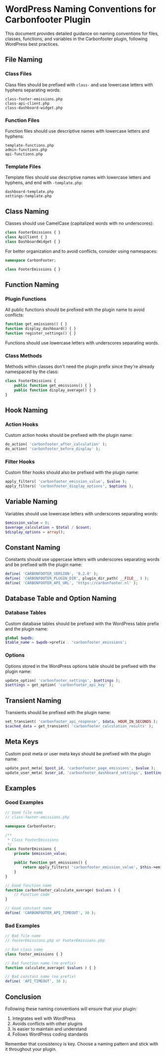 # WordPress Naming Conventions for Carbonfooter Plugin

This document provides detailed guidance on naming conventions for files, classes, functions, and variables in the Carbonfooter plugin, following WordPress best practices.

## File Naming

### Class Files

Class files should be prefixed with `class-` and use lowercase letters with hyphens separating words:

```
class-footer-emissions.php
class-api-client.php
class-dashboard-widget.php
```

### Function Files

Function files should use descriptive names with lowercase letters and hyphens:

```
template-functions.php
admin-functions.php
api-functions.php
```

### Template Files

Template files should use descriptive names with lowercase letters and hyphens, and end with `-template.php`:

```
dashboard-template.php
settings-template.php
```

## Class Naming

Classes should use CamelCase (capitalized words with no underscores):

```php
class FooterEmissions { }
class ApiClient { }
class DashboardWidget { }
```

For better organization and to avoid conflicts, consider using namespaces:

```php
namespace CarbonFooter;

class FooterEmissions { }
```

## Function Naming

### Plugin Functions

All public functions should be prefixed with the plugin name to avoid conflicts:

```php
function get_emissions() { }
function display_dashboard() { }
function register_settings() { }
```

Functions should use lowercase letters with underscores separating words.

### Class Methods

Methods within classes don't need the plugin prefix since they're already namespaced by the class:

```php
class FooterEmissions {
    public function get_emissions() { }
    public function display_average() { }
}
```

## Hook Naming

### Action Hooks

Custom action hooks should be prefixed with the plugin name:

```php
do_action( 'carbonfooter_after_calculation' );
do_action( 'carbonfooter_before_display' );
```

### Filter Hooks

Custom filter hooks should also be prefixed with the plugin name:

```php
apply_filters( 'carbonfooter_emission_value', $value );
apply_filters( 'carbonfooter_display_options', $options );
```

## Variable Naming

Variables should use lowercase letters with underscores separating words:

```php
$emission_value = 0;
$average_calculation = $total / $count;
$display_options = array();
```

## Constant Naming

Constants should use uppercase letters with underscores separating words and be prefixed with the plugin name:

```php
define( 'CARBONFOOTER_VERSION', '0.2.0' );
define( 'CARBONFOOTER_PLUGIN_DIR', plugin_dir_path( __FILE__ ) );
define( 'CARBONFOOTER_API_URL', 'https://carbonfooter.nl' );
```

## Database Table and Option Naming

### Database Tables

Custom database tables should be prefixed with the WordPress table prefix and the plugin name:

```php
global $wpdb;
$table_name = $wpdb->prefix . 'carbonfooter_emissions';
```

### Options

Options stored in the WordPress options table should be prefixed with the plugin name:

```php
update_option( 'carbonfooter_settings', $settings );
$settings = get_option( 'carbonfooter_api_key' );
```

## Transient Naming

Transients should be prefixed with the plugin name:

```php
set_transient( 'carbonfooter_api_response', $data, HOUR_IN_SECONDS );
$cached_data = get_transient( 'carbonfooter_calculation_results' );
```

## Meta Keys

Custom post meta or user meta keys should be prefixed with the plugin name:

```php
update_post_meta( $post_id, 'carbonfooter_page_emissions', $value );
update_user_meta( $user_id, 'carbonfooter_dashboard_settings', $settings );
```

## Examples

### Good Examples

```php
// Good file name
// class-footer-emissions.php

namespace CarbonFooter;

/**
 * Class FooterEmissions
 */
class FooterEmissions {
    private $emission_value;

    public function get_emissions() {
        return apply_filters( 'carbonfooter_emission_value', $this->emission_value );
    }
}

// Good function name
function carbonfooter_calculate_average( $values ) {
    // Function code
}

// Good constant name
define( 'CARBONFOOTER_API_TIMEOUT', 30 );
```

### Bad Examples

```php
// Bad file name
// footerEmissions.php or FooterEmissions.php

// Bad class name
class footer_emissions { }

// Bad function name (no prefix)
function calculate_average( $values ) { }

// Bad constant name (no prefix)
define( 'API_TIMEOUT', 30 );
```

## Conclusion

Following these naming conventions will ensure that your plugin:

1. Integrates well with WordPress
2. Avoids conflicts with other plugins
3. Is easier to maintain and understand
4. Follows WordPress coding standards

Remember that consistency is key. Choose a naming pattern and stick with it throughout your plugin.
